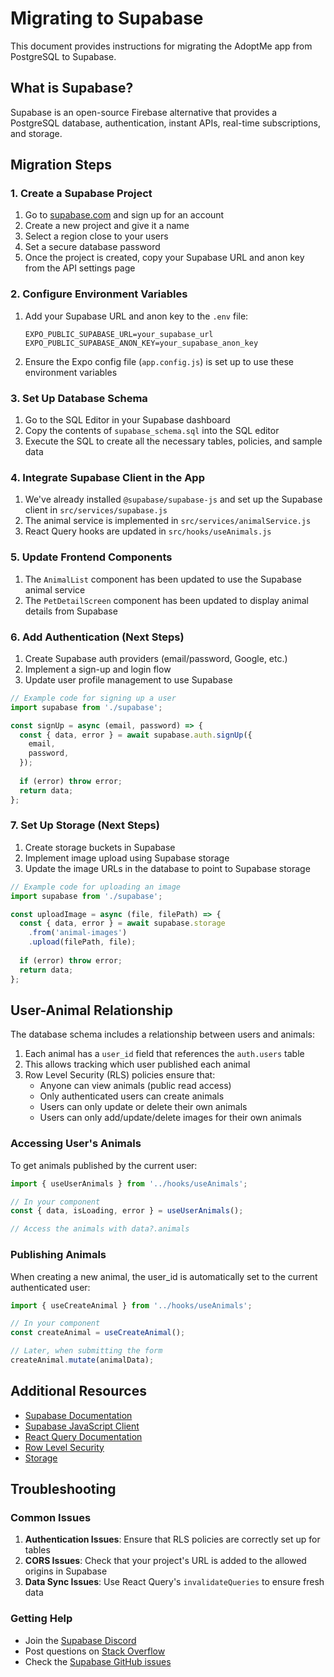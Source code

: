 # Migrating to Supabase

This document provides instructions for migrating the AdoptMe app from PostgreSQL to Supabase.

## What is Supabase?

Supabase is an open-source Firebase alternative that provides a PostgreSQL database, authentication, instant APIs, real-time subscriptions, and storage.

## Migration Steps

### 1. Create a Supabase Project

1. Go to [supabase.com](https://supabase.com/) and sign up for an account
2. Create a new project and give it a name
3. Select a region close to your users
4. Set a secure database password
5. Once the project is created, copy your Supabase URL and anon key from the API settings page

### 2. Configure Environment Variables

1. Add your Supabase URL and anon key to the `.env` file:
   ```
   EXPO_PUBLIC_SUPABASE_URL=your_supabase_url
   EXPO_PUBLIC_SUPABASE_ANON_KEY=your_supabase_anon_key
   ```

2. Ensure the Expo config file (`app.config.js`) is set up to use these environment variables

### 3. Set Up Database Schema

1. Go to the SQL Editor in your Supabase dashboard
2. Copy the contents of `supabase_schema.sql` into the SQL editor
3. Execute the SQL to create all the necessary tables, policies, and sample data

### 4. Integrate Supabase Client in the App

1. We've already installed `@supabase/supabase-js` and set up the Supabase client in `src/services/supabase.js`
2. The animal service is implemented in `src/services/animalService.js`
3. React Query hooks are updated in `src/hooks/useAnimals.js`

### 5. Update Frontend Components

1. The `AnimalList` component has been updated to use the Supabase animal service
2. The `PetDetailScreen` component has been updated to display animal details from Supabase

### 6. Add Authentication (Next Steps)

1. Create Supabase auth providers (email/password, Google, etc.)
2. Implement a sign-up and login flow
3. Update user profile management to use Supabase

```javascript
// Example code for signing up a user
import supabase from './supabase';

const signUp = async (email, password) => {
  const { data, error } = await supabase.auth.signUp({
    email,
    password,
  });
  
  if (error) throw error;
  return data;
};
```

### 7. Set Up Storage (Next Steps)

1. Create storage buckets in Supabase
2. Implement image upload using Supabase storage
3. Update the image URLs in the database to point to Supabase storage

```javascript
// Example code for uploading an image
import supabase from './supabase';

const uploadImage = async (file, filePath) => {
  const { data, error } = await supabase.storage
    .from('animal-images')
    .upload(filePath, file);
  
  if (error) throw error;
  return data;
};
```

## User-Animal Relationship

The database schema includes a relationship between users and animals:

1. Each animal has a `user_id` field that references the `auth.users` table
2. This allows tracking which user published each animal
3. Row Level Security (RLS) policies ensure that:
   - Anyone can view animals (public read access)
   - Only authenticated users can create animals
   - Users can only update or delete their own animals
   - Users can only add/update/delete images for their own animals

### Accessing User's Animals

To get animals published by the current user:

```javascript
import { useUserAnimals } from '../hooks/useAnimals';

// In your component
const { data, isLoading, error } = useUserAnimals();

// Access the animals with data?.animals
```

### Publishing Animals

When creating a new animal, the user_id is automatically set to the current authenticated user:

```javascript
import { useCreateAnimal } from '../hooks/useAnimals';

// In your component
const createAnimal = useCreateAnimal();

// Later, when submitting the form
createAnimal.mutate(animalData);
```

## Additional Resources

- [Supabase Documentation](https://supabase.io/docs)
- [Supabase JavaScript Client](https://supabase.io/docs/reference/javascript/supabase-client)
- [React Query Documentation](https://tanstack.com/query/latest/docs/react/overview)
- [Row Level Security](https://supabase.io/docs/guides/auth/row-level-security)
- [Storage](https://supabase.io/docs/guides/storage)

## Troubleshooting

### Common Issues

1. **Authentication Issues**: Ensure that RLS policies are correctly set up for tables
2. **CORS Issues**: Check that your project's URL is added to the allowed origins in Supabase
3. **Data Sync Issues**: Use React Query's `invalidateQueries` to ensure fresh data

### Getting Help

- Join the [Supabase Discord](https://discord.supabase.com)
- Post questions on [Stack Overflow](https://stackoverflow.com/questions/tagged/supabase)
- Check the [Supabase GitHub issues](https://github.com/supabase/supabase/issues) 